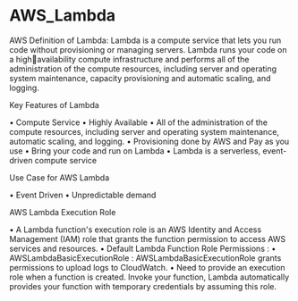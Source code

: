 # AWS_Lambda
AWS Definition of Lambda:
Lambda is a compute service that lets you run code without provisioning or managing servers. Lambda runs your code on a highavailability compute infrastructure and performs all of the administration of the compute resources, including server and operating system 
maintenance, capacity provisioning and automatic scaling, and logging.

Key Features of Lambda

• Compute Service
• Highly Available
• All of the administration of the compute resources, including server and operating system maintenance, automatic scaling, and logging.
• Provisioning done by AWS and Pay as you use
• Bring your code and run on Lambda
• Lambda is a serverless, event-driven compute service

Use Case for AWS Lambda

• Event Driven
• Unpredictable demand

AWS Lambda Execution Role

• A Lambda function's execution role is an AWS Identity and Access Management (IAM) role that grants the function 
permission to access AWS services and resources. 
• Default Lambda Function Role Permissions :
• AWSLambdaBasicExecutionRole : AWSLambdaBasicExecutionRole grants permissions to upload logs to CloudWatch.
• Need to provide an execution role when a function is created. Invoke your function, Lambda automatically provides your 
function with temporary credentials by assuming this role.

